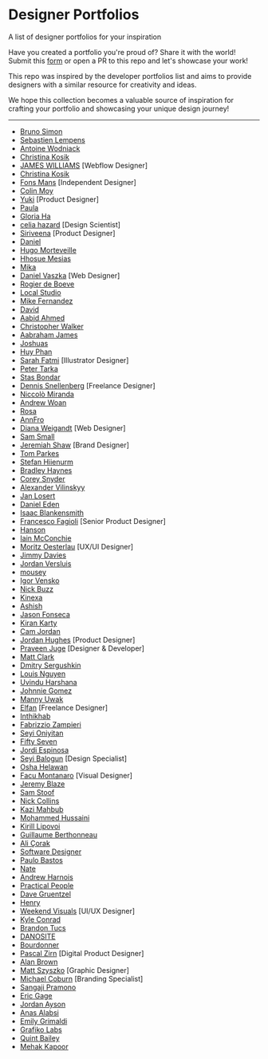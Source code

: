 # Designer Portfolios

A list of designer portfolios for your inspiration

Have you created a portfolio you're proud of? Share it with the world! Submit this [form](https://templyo.io/designer-portfolios) or open a PR to this repo and let's showcase your work! 

This repo was inspired by the developer portfolios list and aims to provide designers with a similar resource for creativity and ideas.

We hope this collection becomes a valuable source of inspiration for crafting your portfolio and showcasing your unique design journey!

---



- [Bruno Simon](https://bruno-simon.com/)
- [Sebastien Lempens](https://www.sebastien-lempens.com/)
- [Antoine Wodniack](https://wodniack.dev/)
- [Christina Kosik](https://www.bychristinakosik.com/)
- [JAMES WILLIAMS](https://www.jameswilliams.design/) [Webflow Designer]
- [Christina Kosik](https://fonsmans.com/)
- [Fons Mans](https://fonsmans.com/) [Independent Designer]
- [Colin Moy](https://colin-moy.webflow.io/)
- [Yuki](https://www.yukiasakura.com/) [Product Designer]
- [Paula](https://www.paulawrzecionowska.com/)
- [Gloria Ha](https://www.gloriaha.com/)
- [celia hazard](https://www.celiahazard.com/) [Design Scientist]
- [Siriveena](https://www.sirirosa.co/) [Product Designer]
- [Daniel](https://danielklopper.com/)
- [Hugo Morteveille](https://hugomorteveille.fr/)
- [Hhosue Mesias](https://www.jhosuemesias.com/)
- [Mika](https://www.unbearable.design/)
- [Daniel Vaszka](https://www.danielvaszka.com/) [Web Designer]
- [Rogier de Boeve](https://rogierdeboeve.com/)
- [Local Studio](https://localstudio.fr/)
- [Mike Fernandez](https://www.mike-fernandez.dev/)
- [David](https://www.davidanthonychenault.com/)
- [Aabid Ahmed](https://sawad.framer.website/)
- [Christopher Walker](https://stabraq.framer.website/)
- [Aabraham James](https://seera.framer.website/)
- [Joshuas](https://www.joshuas.world/)
- [Huy Phan](https://huyml.co/)
- [Sarah Fatmi](https://sarahfatmi.com/en) [Illustrator Designer]
- [Peter Tarka](https://petertarka.com/)
- [Stas Bondar](https://www.stabondar.com/)
- [Dennis Snellenberg](https://dennissnellenberg.com/) [Freelance Designer]
- [Niccolò Miranda](https://www.niccolomiranda.com/)
- [Andrew Woan](https://www.woanminecraftfolio.com)
- [Rosa](https://www.contraztmedia.nl)
- [AnnFro](https://annfrol.github.io)
- [Diana Weigandt](https://diweidt.tilda.ws) [Web Designer]
- [Sam Small](https://samsmall.design)
- [Jeremiah Shaw](https://www.jermshaw.com) [Brand Designer]
- [Tom Parkes](https://www.tparkes.com)
- [Stefan Hiienurm](https://shiienurm.com)
- [Bradley Haynes](https://www.bradleyhaynes.com)
- [Corey Snyder](https://tangerineindustries.com)
- [Alexander Vilinskyy](https://www.vilinskyy.com)
- [Jan Losert](https://www.janlosert.com)
- [Daniel Eden](https://daneden.me)
- [Isaac Blankensmith](https://isaacblankensmith.com)
- [Francesco Fagioli](https://www.francescofagioli.me) [Senior Product Designer]
- [Hanson](https://www.hansonwu.com)
- [Iain McConchie](https://www.konch.net)
- [Moritz Oesterlau](https://www.moritzoesterlau.de) [UX/UI Designer]
- [Jimmy Davies](https://jimmydavies.com)
- [Jordan Versluis](https://www.jordanversluis.net)
- [mousey](https://www.mousey.design)
- [Igor Vensko](https://wizardmode.io)
- [Nick Buzz](https://baked.design)
- [Kinexa](https://www.kinexa.agency)
- [Ashish](https://bionicashish.framer.website)
- [Jason Fonseca](https://www.jasonfonseca.com)
- [Kiran Karty](https://kirankarty.designfolio.me)
- [Cam Jordan](https://www.cjpux.com)
- [Jordan Hughes](https://jordanhughes.co) [Product Designer]
- [Praveen Juge](https://praveenjuge.com) [Designer & Developer]
- [Matt Clark](https://www.narrow.land/matt-clark)
- [Dmitry Sergushkin](https://www.dmitrysergushkin.com)
- [Louis Nguyen](https://louisnguyen.co)
- [Uvindu Harshana](https://itsnue.github.io)
- [Johnnie Gomez](https://www.johnnies.life)
- [Manny Uwak](https://www.manny-uwak.com)
- [Elfan](https://melfanza.typedream.app) [Freelance Designer]
- [Inthikhab](https://inthikhab.framer.website)
- [Fabrizzio Zampieri](https://fzamp.design)
- [Seyi Oniyitan](https://seyi.webflow.io)
- [Fifty Seven](https://www.fiftyseven.co)
- [Jordi Espinosa](https://www.jordiespinosa.com)
- [Seyi Balogun](https://seyidesigns.netlify.app) [Design Specialist]
- [Osha Helawan](https://oshahelawan.framer.website)
- [Facu Montanaro](https://www.facumontanaro.com) [Visual Designer]
- [Jeremy Blaze](https://neverbeforeseen.co)
- [Sam Stoof](https://www.samstoof.com)
- [Nick Collins](https://nickcollins.co)
- [Kazi Mahbub](https://mahbubuiux.com)
- [Mohammed Hussaini](https://heylekan.vercel.app)
- [Kirill Lipovoi](https://lipovoikirill.work)
- [Guillaume Berthonneau](https://bguillaume.fr)
- [Ali Çorak](https://alicorak.com)
- [Software Designer](https://www.johannesgerber.de)
- [Paulo Bastos](http://www.pvbastos.com/)
- [Nate](https://natemp.framer.website/)
- [Andrew Harnois](https://www.andrewharnois.com/)
- [Practical People](https://practicalpeople.us/)
- [Dave Gruentzel](https://davegruentzel.com/)
- [Henry](https://henrydesign.framer.website/)
- [Weekend Visuals](https://weekendvisuals.com/) [UI/UX Designer]
- [Kyle Conrad](https://kyleconrad.com/)
- [Brandon Tucs](https://brandontucs.me/)
- [DANOSITE](https://www.danosite.com/)
- [Bourdonner](https://www.bourdonner.com.br/)
- [Pascal Zirn](https://icyfeva.webflow.io/) [Digital Product Designer]
- [Alan Brown](https://alanbrown.ca/)
- [Matt Szyszko](https://shysh.co/) [Graphic Designer]
- [Michael Coburn](https://mic-hael.com/) [Branding Specialist]
- [Sangaji Pramono](https://archiemons.com/portfolio/)
- [Eric Gage](https://ericgage.us/)
- [Jordan Ayson](https://jordancreates.myportfolio.com/)
- [Anas Alabsi](https://www.anasalabsi.com/)
- [Emily Grimaldi](https://egrimald.myportfolio.com/)
- [Grafiko Labs](https://bento.me/grafikolabs)
- [Quint Bailey](https://www.quint.design/)
- [Mehak Kapoor](https://www.behance.net/mehakkapoor9)


